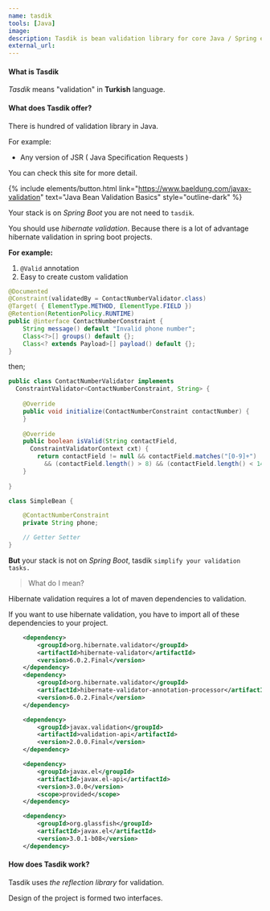 ```yaml
---
name: tasdik
tools: [Java]
image:
description: Tasdik is bean validation library for core Java / Spring etc.
external_url: 
---
```


#### What is Tasdik

*Tasdik* means "validation" in **Turkish** language. 

#### What does Tasdik offer?

There is hundred of validation library in Java. 

For example:

- Any version of JSR ( Java Specification Requests )

You can check this site for more detail.

{% include elements/button.html link="https://www.baeldung.com/javax-validation" text="Java Bean Validation Basics" style="outline-dark" %}

Your stack is on *Spring Boot* you are not need to `tasdik`.

 You should use *hibernate validation*. Because there is a lot of advantage hibernate validation in spring boot projects.

**For example:**
1. `@Valid` annotation
2. Easy to create custom validation

```java
@Documented
@Constraint(validatedBy = ContactNumberValidator.class)
@Target( { ElementType.METHOD, ElementType.FIELD })
@Retention(RetentionPolicy.RUNTIME)
public @interface ContactNumberConstraint {
    String message() default "Invalid phone number";
    Class<?>[] groups() default {};
    Class<? extends Payload>[] payload() default {};
}
```

then;

```java
public class ContactNumberValidator implements
  ConstraintValidator<ContactNumberConstraint, String> {
 
    @Override
    public void initialize(ContactNumberConstraint contactNumber) {
    }
 
    @Override
    public boolean isValid(String contactField,
      ConstraintValidatorContext cxt) {
        return contactField != null && contactField.matches("[0-9]+")
          && (contactField.length() > 8) && (contactField.length() < 14);
    }
 
}
```

```java
class SimpleBean {

    @ContactNumberConstraint
    private String phone;

    // Getter Setter
}
```

 
**But** your stack is not on *Spring Boot*, tasdik `simplify your validation tasks.`

> What do I mean?

Hibernate validation requires a lot of maven dependencies to validation.

If you want to use hibernate validation, you have to import all of these dependencies to your project.

```xml
    <dependency>
        <groupId>org.hibernate.validator</groupId>
        <artifactId>hibernate-validator</artifactId>
        <version>6.0.2.Final</version>
    </dependency>
    <dependency>
        <groupId>org.hibernate.validator</groupId>
        <artifactId>hibernate-validator-annotation-processor</artifactId>
        <version>6.0.2.Final</version>
    </dependency>

    <dependency>
        <groupId>javax.validation</groupId>
        <artifactId>validation-api</artifactId>
        <version>2.0.0.Final</version>
    </dependency>

    <dependency>
        <groupId>javax.el</groupId>
        <artifactId>javax.el-api</artifactId>
        <version>3.0.0</version>
        <scope>provided</scope>
    </dependency>

    <dependency>
        <groupId>org.glassfish</groupId>
        <artifactId>javax.el</artifactId>
        <version>3.0.1-b08</version>
    </dependency>
```











#### How does Tasdik work?

Tasdik uses *the reflection library* for validation.

Design of the project is formed two interfaces. 

















































